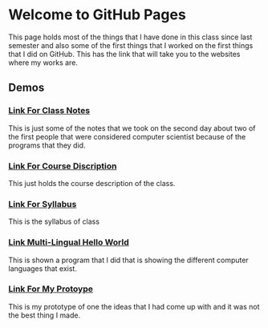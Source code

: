 # Welcome to GitHub Pages

This page holds most of the things that I have done in this class since last semester and also some of the first things that I worked on the first things that I did on GitHub. This has the link that will take you to the websites where my works are.

## Demos

### [Link For Class Notes](https://github.com/matajua000/IB-CS-Repository/blob/master/Class%20Notes.md)

This is just some of the notes that we took on the second day about two of the first people that were considered computer scientist because of the programs that they did.

### [Link For Course Discription](https://github.com/matajua000/IB-CS-Repository/blob/master/IB%20CS%20Course%20Description.md)

This just holds the course description of the class.

### [Link For Syllabus](https://github.com/matajua000/IB-CS-Repository/blob/master/IB%20CS%20Syllabus.md)

This is the syllabus of class

### [Link Multi-Lingual Hello World](https://matajua000.github.io/IB-CS-Repository/Multi-Language-Hello-World.HTML)

This is shown a program that I did that is showing the different computer languages that exist.

### [Link For My Protoype](https://matajua000.github.io/IB-CS-Repository/Prototype.html)

This is my prototype of one the ideas that I had come up with and it was not the best thing I made.
